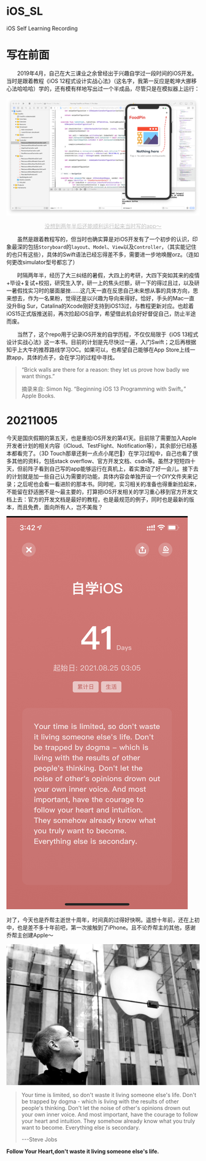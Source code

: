 # iOS_SL
iOS Self Learning Recording

# 写在前面

&emsp;&emsp;2019年4月，自己在大三课业之余曾经出于兴趣自学过一段时间的iOS开发。当时是跟着教程《iOS 12程式设计实战心法》（这名字，我第一反应是乾坤大挪移心法哈哈哈）学的，还有模有样地写出过一个半成品，尽管只是在模拟器上运行：

![preface_1](graph/preface_1.png)

<center style="font-size:14px;color:#C0C0C0;text-decoration:underline">没想到两年半后还能顺利运行起来当时写的app～</center> 

&emsp;&emsp;虽然是跟着教程写的，但当时也确实算是对iOS开发有了一个初步的认识，印象最深的包括`Storyboard`的`layout`、`Model`、`View`以及`Controller`，（其实能记住的也只有这些），具体的Swift语法已经忘得差不多，需要进一步地唤醒orz。（连如何更改simulator型号都忘了）

&emsp;&emsp;时隔两年半，经历了大三纠结的暑假，大四上的考研，大四下突如其来的疫情+毕设+复试+校招，研究生入学，研一上的焦头烂额，研一下的得过且过，以及研一暑假找实习时的屡面屡挫……这几天一直在反思自己未来想从事的具体方向，思来想去，作为一名果粉，觉得还是以兴趣为导向来得好。恰好，手头的Mac一直没升Big Sur，Catalina的Xcode刚好支持到iOS13过，与教程更新对应。也趁着iOS15正式版推送前，再次捡起iOS自学，希望借此机会好好督促自己，防止半途而废。

&emsp;&emsp;当然了，这个repo用于记录iOS开发的自学历程，不仅仅局限于《iOS 13程式设计实战心法》这一本书。目前的计划是先尽快过一遍，入门Swift；之后再根据知乎上大牛的推荐路线学习OC。如果可以，也希望自己能够在App Store上线一款app，具体的点子，会在学习的过程中寻找。

> “Brick walls are there for a reason: they let us prove how badly we want things.”
>
> 摘录来自: Simon Ng. “Beginning iOS 13 Programming with Swift。” Apple Books. 

# 20211005

​		今天是国庆假期的第五天，也是重拾iOS开发的第41天。目前除了需要加入Apple开发者计划的相关内容（iCloud、TestFlight、Notification等），其余部分已经基本都看完了。（3D Touch那章还剩一点点小尾巴🤏）在学习过程中，自己也看了很多其他的资料，包括stack overflow、官方开发文档、csdn等。虽然才短短四十天，但前阵子看到自己写的app能够运行在真机上，着实激动了好一会儿。接下去的计划就是加一些自己认为需要的功能，具体内容会单独开设一个*DIY*文件夹来记录；之后呢也会看一看进阶的那本书。同时呢，实习相关的准备也得重新捡起来，不能留在舒适圈不是～最主要的，打算把iOS开发相关的学习重心移到官方开发文档上去：官方的开发文档是最好的教程，也是最规范的例子，同时也是最新的版本，而且免费，面向所有人，岂不美哉？

![1005_阶段性总结](graph/1005_阶段性总结.png)

​		对了，今天也是乔帮主逝世十周年，时间真的过得好快啊。遥想十年前，还在上初中，也是差不多十年前吧，第一次接触到了iPhone。且不论乔帮主的其他，感谢乔帮主创建Apple～

![SteveJobs](graph/SteveJobs.jpeg)

> Your time is limited, so don't waste it living someone else's life. Don't be trapped by dogma - which is living with the results of other people's thinking. Don't let the noise of other's opinions drown out your own inner voice. And most important, have the courage to follow your heart and intuition. They somehow already know what you truly want to become. Everything else is secondary.
>
> ---Steve Jobs

**Follow Your Heart,don't waste it living someone else's life.**

